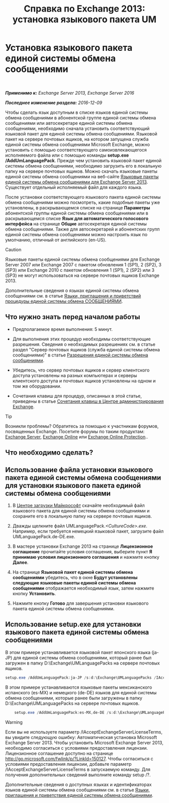 ﻿---
title: 'Справка по Exchange 2013: установка языкового пакета UM'
TOCTitle: Установка языкового пакета единой системы обмена сообщениями
ms:assetid: ed14ffa5-c9b0-4367-b5da-564024b360ff
ms:mtpsurl: https://technet.microsoft.com/ru-ru/library/Dd876951(v=EXCHG.150)
ms:contentKeyID: 50489416
ms.date: 04/30/2018
mtps_version: v=EXCHG.150
ms.translationtype: HT
---

# Установка языкового пакета единой системы обмена сообщениями

 

_**Применимо к:** Exchange Server 2013, Exchange Server 2016_

_**Последнее изменение раздела:** 2016-12-09_

Чтобы сделать язык доступным в списке языков единой системы обмена сообщениями в абонентской группе единой системы обмена сообщениями или автосекретаре единой системы обмена сообщениями, необходимо сначала установить соответствующий языковой пакет для единой системы обмена сообщениями. Языковой пакет на сервере почтовых ящиков, на котором запущена служба единой системы обмена сообщениями Microsoft Exchange, можно установить с помощью соответствующего самоизвлекающегося исполняемого файла или с помощью команды **setup.exe /AddUmLanguagePack**. Прежде чем установить языковой пакет единой системы обмена сообщениями, необходимо загрузить его в локальную папку на сервере почтовых ящиков. Можно скачать языковые пакеты единой системы обмена сообщениями на веб-сайте [Языковые пакеты единой системы обмена сообщениями для Exchange Server 2013](https://go.microsoft.com/fwlink/p/?linkid=266542). Существует отдельный исполняемый файл для каждого языка.

После установки соответствующего языкового пакета единой системы обмена сообщениями можно посмотреть, какие подобные пакеты уже установлены, в раскрывающемся списке на странице **Параметры** абонентской группы единой системы обмена сообщениями или в раскрывающемся списке **Язык для автоматического голосового интерфейса** на странице **Общие** автосекретаря единой системы обмена сообщениями. Также для автосекретарей и абонентских групп единой системы обмена сообщениями можно настроить язык по умолчанию, отличный от английского (en-US).

> [!CAUTION]  
> Языковые пакеты единой системы обмена сообщениями для Exchange Server 2007 или Exchange 2007 с пакетом обновления 1 (SP1), 2 (SP2), 3 (SP3) или Exchange 2010 с пакетом обновления 1 (SP1), 2 (SP2) или 3 (SP3) не могут использоваться на сервере почтовых ящиков Exchange 2013.


Дополнительные сведения о языках единой системы обмена сообщениями см. в статье [Языки, приглашения и приветствий процедуры единой системы обмена СООБЩЕНИЯМИ](um-languages-prompts-and-greetings-procedures-exchange-2013-help.md).

## Что нужно знать перед началом работы

  - Предполагаемое время выполнения: 5 минут.

  - Для выполнения этих процедур необходимы соответствующие разрешения. Сведения о необходимых разрешениях см. в статье раздел "Сервер почтовых ящиков (служба единой системы обмена сообщениями)" в статье [Разрешения единой системы обмена сообщениями](unified-messaging-permissions-exchange-2013-help.md).

  - Убедитесь, что сервер почтовых ящиков и сервер клиентского доступа установлены на разных компьютерах и серверы клиентского доступа и почтовых ящиков установлены на одном и том же оборудовании.

  - Сочетания клавиш для процедур, описанных в этой статье, приведены в статье [Сочетания клавиш в Центре администрирования Exchange](keyboard-shortcuts-in-the-exchange-admin-center-exchange-online-protection-help.md).

> [!TIP]  
> Возникли проблемы? Обратитесь за помощью к участникам форумов, посвященных Exchange. Посетите форумы по таким продуктам: <a href="https://go.microsoft.com/fwlink/p/?linkid=60612">Exchange Server</a>, <a href="https://go.microsoft.com/fwlink/p/?linkid=267542">Exchange Online</a> или <a href="https://go.microsoft.com/fwlink/p/?linkid=285351">Exchange Online Protection</a>..


## Что необходимо сделать?

## Использование файла установки языкового пакета единой системы обмена сообщениями для установки языкового пакета единой системы обмена сообщениями

1.  В [Центре загрузки Майкрософт](https://go.microsoft.com/fwlink/p/?linkid=266542) скачайте необходимый файл языкового пакета для единой системы обмена сообщениями и сохраните его в локальную папку на сервере почтовых ящиков.

2.  Дважды щелкните файл UMLanguagePack.*\<CultureCode\>.exe*. Например, если требуется немецкий языковой пакет, загрузите файл UMLanguagePack.de-DE.exe.

3.  В мастере установки Exchange 2013 на странице **Лицензионное соглашение** прочитайте условия соглашения, выберите пункт **Я принимаю условия лицензионного соглашения** и нажмите кнопку **Далее**.

4.  На странице **Языковой пакет единой системы обмена сообщениями** убедитесь, что в окне **Будут установлены следующие языковые пакеты единой системы обмена сообщениями** отображается необходимый язык, затем нажмите кнопку **Установить**.

5.  Нажмите кнопку **Готово** для завершения установки языкового пакета единой системы обмена сообщениями.

## Использование setup.exe для установки языкового пакета единой системы обмена сообщениями

В этом примере устанавливается языковой пакет японского языка (ja-JP) для единой системы обмена сообщениями, который ранее был загружен в папку D:\\Exchange\\UMLanguagePacks на сервере почтовых ящиков.

```powershell
setup.exe /AddUmLanguagePack:ja-JP /s:d:\Exchange\UMLanguagePacks /IAcceptExchangeServerLicenseTerms
```

В этом примере устанавливаются языковые пакеты мексиканского испанского (es-MX) и немецкого (de-DE) языков для единой системы обмена сообщениями, которые ранее были загружены в папку D:\\Exchange\\UMLanguagePacks на сервере почтовых ящиков.
```powershell
    setup.exe /AddUmLanguagePack:es-MX,de-DE /s:d:\Exchange\UMLanguagePacks /IAcceptExchangeServerLicenseTerms
```
> [!WARNING]  
> Если вы не используете параметр /IAcceptExchangeServerLicenseTerms, вы увидите следующую ошибку: Автоматическая установка Microsoft Exchange Server 2013. Чтобы установить Microsoft Exchange Server 2013, необходимо согласиться с условиями предоставления лицензии. Лицензионное соглашение доступно на странице http://go.microsoft.com/fwlink/p/?LinkId=150127. Чтобы согласиться с условиями предоставления лицензии, добавьте параметр /IAcceptExchangeServerLicenseTerms в запускаемую команду. Для получения дополнительных сведений выполните команду setup /?.


Дополнительные сведения о доступных языках и идентификаторах языков единой системы обмена сообщениями см. в статье [Языки, приглашения и приветствия единой системы обмена сообщениями](um-languages-prompts-and-greetings-exchange-2013-help.md).

